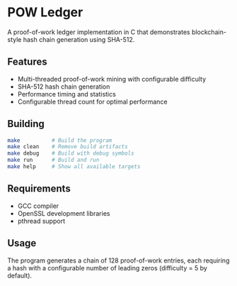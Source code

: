 # POW Ledger

A proof-of-work ledger implementation in C that demonstrates blockchain-style hash chain generation using SHA-512.

## Features

- Multi-threaded proof-of-work mining with configurable difficulty
- SHA-512 hash chain generation
- Performance timing and statistics
- Configurable thread count for optimal performance

## Building

```bash
make          # Build the program
make clean    # Remove build artifacts
make debug    # Build with debug symbols
make run      # Build and run
make help     # Show all available targets
```

## Requirements

- GCC compiler
- OpenSSL development libraries
- pthread support

## Usage

The program generates a chain of 128 proof-of-work entries, each requiring a hash with a configurable number of leading zeros (difficulty = 5 by default). 